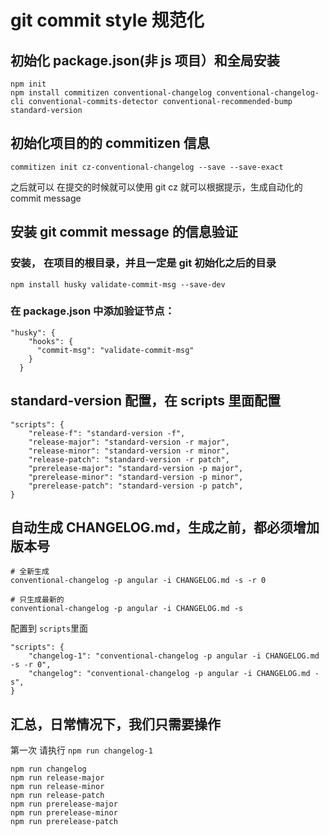 # git commit style 规范化

## 初始化 package.json(非 js 项目）和全局安装

```
npm init
npm install commitizen conventional-changelog conventional-changelog-cli conventional-commits-detector conventional-recommended-bump  standard-version
```

## 初始化项目的的 commitizen 信息

```
commitizen init cz-conventional-changelog --save --save-exact
```

之后就可以 在提交的时候就可以使用 git cz 就可以根据提示，生成自动化的 commit message

## 安装 git commit message 的信息验证

### 安装， 在项目的根目录，并且一定是 git 初始化之后的目录

```
npm install husky validate-commit-msg --save-dev
```

### 在 package.json 中添加验证节点：

```
"husky": {
    "hooks": {
      "commit-msg": "validate-commit-msg"
    }
  }
```

## standard-version 配置，在 scripts 里面配置

```
"scripts": {
    "release-f": "standard-version -f",
    "release-major": "standard-version -r major",
    "release-minor": "standard-version -r minor",
    "release-patch": "standard-version -r patch",
    "prerelease-major": "standard-version -p major",
    "prerelease-minor": "standard-version -p minor",
    "prerelease-patch": "standard-version -p patch",
}
```

## 自动生成 CHANGELOG.md，生成之前，都必须增加版本号

```
# 全新生成
conventional-changelog -p angular -i CHANGELOG.md -s -r 0

# 只生成最新的
conventional-changelog -p angular -i CHANGELOG.md -s
```

配置到 `scripts`里面

```
"scripts": {
    "changelog-1": "conventional-changelog -p angular -i CHANGELOG.md -s -r 0",
    "changelog": "conventional-changelog -p angular -i CHANGELOG.md -s",
}
```

## 汇总，日常情况下，我们只需要操作

第一次 请执行 `npm run changelog-1`

```
npm run changelog
npm run release-major
npm run release-minor
npm run release-patch
npm run prerelease-major
npm run prerelease-minor
npm run prerelease-patch
```
